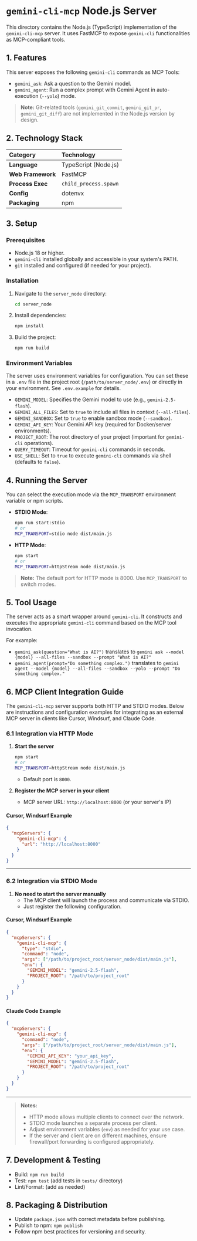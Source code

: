 # `gemini-cli-mcp` Node.js Server

This directory contains the Node.js (TypeScript) implementation of the `gemini-cli-mcp` server. It uses FastMCP to expose `gemini-cli` functionalities as MCP-compliant tools.

## 1. Features

This server exposes the following `gemini-cli` commands as MCP Tools:

*   `gemini_ask`: Ask a question to the Gemini model.
*   `gemini_agent`: Run a complex prompt with Gemini Agent in auto-execution (`--yolo`) mode.

> **Note:** Git-related tools (`gemini_git_commit`, `gemini_git_pr`, `gemini_git_diff`) are not implemented in the Node.js version by design.

## 2. Technology Stack

| Category         | Technology           |
| :--------------- | :------------------- |
| **Language**     | TypeScript (Node.js) |
| **Web Framework**| FastMCP              |
| **Process Exec** | `child_process.spawn`|
| **Config**       | dotenvx              |
| **Packaging**    | npm                  |

## 3. Setup

### Prerequisites

*   Node.js 18 or higher.
*   `gemini-cli` installed globally and accessible in your system's PATH.
*   `git` installed and configured (if needed for your project).

### Installation

1.  Navigate to the `server_node` directory:
    ```bash
    cd server_node
    ```
2.  Install dependencies:
    ```bash
    npm install
    ```
3.  Build the project:
    ```bash
    npm run build
    ```

### Environment Variables

The server uses environment variables for configuration. You can set these in a `.env` file in the project root (`/path/to/server_node/.env`) or directly in your environment. See `.env.example` for details.

*   `GEMINI_MODEL`: Specifies the Gemini model to use (e.g., `gemini-2.5-flash`).
*   `GEMINI_ALL_FILES`: Set to `true` to include all files in context (`--all-files`).
*   `GEMINI_SANDBOX`: Set to `true` to enable sandbox mode (`--sandbox`).
*   `GEMINI_API_KEY`: Your Gemini API key (required for Docker/server environments).
*   `PROJECT_ROOT`: The root directory of your project (important for `gemini-cli` operations).
*   `QUERY_TIMEOUT`: Timeout for `gemini-cli` commands in seconds.
*   `USE_SHELL`: Set to `true` to execute `gemini-cli` commands via shell (defaults to `false`).

## 4. Running the Server

You can select the execution mode via the `MCP_TRANSPORT` environment variable or npm scripts.

*   **STDIO Mode**: 
    ```bash
    npm run start:stdio
    # or
    MCP_TRANSPORT=stdio node dist/main.js
    ```
*   **HTTP Mode**: 
    ```bash
    npm start
    # or
    MCP_TRANSPORT=httpStream node dist/main.js
    ```

> **Note:** The default port for HTTP mode is 8000. Use `MCP_TRANSPORT` to switch modes.

## 5. Tool Usage

The server acts as a smart wrapper around `gemini-cli`. It constructs and executes the appropriate `gemini-cli` command based on the MCP tool invocation.

For example:
*   `gemini_ask(question="What is AI?")` translates to `gemini ask --model {model} --all-files --sandbox --prompt "What is AI?"`
*   `gemini_agent(prompt="Do something complex.")` translates to `gemini agent --model {model} --all-files --sandbox --yolo --prompt "Do something complex."`

## 6. MCP Client Integration Guide

The `gemini-cli-mcp` server supports both HTTP and STDIO modes. Below are instructions and configuration examples for integrating as an external MCP server in clients like Cursor, Windsurf, and Claude Code.

### 6.1 Integration via HTTP Mode

1. **Start the server**
   ```bash
   npm start
   # or
   MCP_TRANSPORT=httpStream node dist/main.js
   ```
   - Default port is `8000`.

2. **Register the MCP server in your client**
   - MCP server URL: `http://localhost:8000` (or your server's IP)

#### Cursor, Windsurf Example
```json
{
  "mcpServers": {
    "gemini-cli-mcp": {
      "url": "http://localhost:8000"
    }
  }
}
```

---

### 6.2 Integration via STDIO Mode

1. **No need to start the server manually**
   - The MCP client will launch the process and communicate via STDIO.
   - Just register the following configuration.

#### Cursor, Windsurf Example
```json
{
  "mcpServers": {
    "gemini-cli-mcp": {
      "type": "stdio",
      "command": "node",
      "args": ["/path/to/project_root/server_node/dist/main.js"],
      "env": {
        "GEMINI_MODEL": "gemini-2.5-flash",
        "PROJECT_ROOT": "/path/to/project_root"
      }
    }
  }
}
```

#### Claude Code Example
```json
{
  "mcpServers": {
    "gemini-cli-mcp": {
      "command": "node",
      "args": ["/path/to/project_root/server_node/dist/main.js"],
      "env": {
        "GEMINI_API_KEY": "your_api_key",
        "GEMINI_MODEL": "gemini-2.5-flash",
        "PROJECT_ROOT": "/path/to/project_root"
      }
    }
  }
}
```

---

> **Notes:**
> - HTTP mode allows multiple clients to connect over the network.
> - STDIO mode launches a separate process per client.
> - Adjust environment variables (`env`) as needed for your use case.
> - If the server and client are on different machines, ensure firewall/port forwarding is configured appropriately.

## 7. Development & Testing

- Build: `npm run build`
- Test: `npm test` (add tests in `tests/` directory)
- Lint/Format: (add as needed)

## 8. Packaging & Distribution

- Update `package.json` with correct metadata before publishing.
- Publish to npm: `npm publish`
- Follow npm best practices for versioning and security.